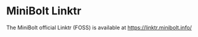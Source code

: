 # MiniBolt Linktr

The MiniBolt official Linktr (FOSS) is available at https://linktr.minibolt.info/
